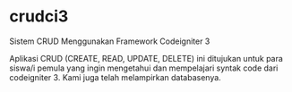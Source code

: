 # crudci3
Sistem CRUD Menggunakan Framework Codeigniter 3

Aplikasi CRUD (CREATE, READ, UPDATE, DELETE) ini ditujukan untuk para siswa/i pemula yang ingin mengetahui dan mempelajari syntak code dari codeigniter 3. Kami juga telah melampirkan databasenya.
